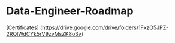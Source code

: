 # Data-Engineer-Roadmap

[Certificates] (https://drive.google.com/drive/folders/1FxzO5JPZ-2RQlWdCYk5rV9zvMsZK8o3v)

